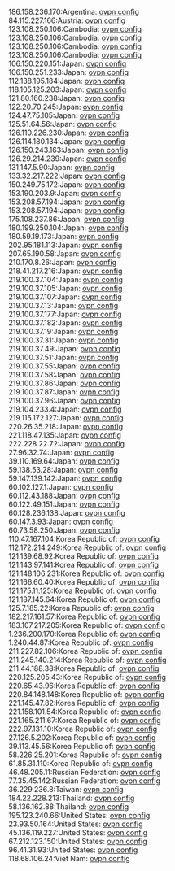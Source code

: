 186.158.236.170:Argentina: [ovpn config](vpn/186_158_236_170.ovpn)  
84.115.227.166:Austria: [ovpn config](vpn/84_115_227_166.ovpn)  
123.108.250.106:Cambodia: [ovpn config](vpn/123_108_250_106.ovpn)  
123.108.250.106:Cambodia: [ovpn config](vpn/123_108_250_106.ovpn)  
123.108.250.106:Cambodia: [ovpn config](vpn/123_108_250_106.ovpn)  
123.108.250.106:Cambodia: [ovpn config](vpn/123_108_250_106.ovpn)  
106.150.220.151:Japan: [ovpn config](vpn/106_150_220_151.ovpn)  
106.150.251.233:Japan: [ovpn config](vpn/106_150_251_233.ovpn)  
112.138.195.184:Japan: [ovpn config](vpn/112_138_195_184.ovpn)  
118.105.125.203:Japan: [ovpn config](vpn/118_105_125_203.ovpn)  
121.80.160.238:Japan: [ovpn config](vpn/121_80_160_238.ovpn)  
122.20.70.245:Japan: [ovpn config](vpn/122_20_70_245.ovpn)  
124.47.75.105:Japan: [ovpn config](vpn/124_47_75_105.ovpn)  
125.51.64.56:Japan: [ovpn config](vpn/125_51_64_56.ovpn)  
126.110.226.230:Japan: [ovpn config](vpn/126_110_226_230.ovpn)  
126.114.180.134:Japan: [ovpn config](vpn/126_114_180_134.ovpn)  
126.150.243.163:Japan: [ovpn config](vpn/126_150_243_163.ovpn)  
126.29.214.239:Japan: [ovpn config](vpn/126_29_214_239.ovpn)  
131.147.5.90:Japan: [ovpn config](vpn/131_147_5_90.ovpn)  
133.32.217.222:Japan: [ovpn config](vpn/133_32_217_222.ovpn)  
150.249.75.172:Japan: [ovpn config](vpn/150_249_75_172.ovpn)  
153.190.203.9:Japan: [ovpn config](vpn/153_190_203_9.ovpn)  
153.208.57.194:Japan: [ovpn config](vpn/153_208_57_194.ovpn)  
153.208.57.194:Japan: [ovpn config](vpn/153_208_57_194.ovpn)  
175.108.237.86:Japan: [ovpn config](vpn/175_108_237_86.ovpn)  
180.199.250.104:Japan: [ovpn config](vpn/180_199_250_104.ovpn)  
180.59.19.173:Japan: [ovpn config](vpn/180_59_19_173.ovpn)  
202.95.181.113:Japan: [ovpn config](vpn/202_95_181_113.ovpn)  
207.65.190.58:Japan: [ovpn config](vpn/207_65_190_58.ovpn)  
210.170.8.26:Japan: [ovpn config](vpn/210_170_8_26.ovpn)  
218.41.217.216:Japan: [ovpn config](vpn/218_41_217_216.ovpn)  
219.100.37.104:Japan: [ovpn config](vpn/219_100_37_104.ovpn)  
219.100.37.105:Japan: [ovpn config](vpn/219_100_37_105.ovpn)  
219.100.37.107:Japan: [ovpn config](vpn/219_100_37_107.ovpn)  
219.100.37.13:Japan: [ovpn config](vpn/219_100_37_13.ovpn)  
219.100.37.177:Japan: [ovpn config](vpn/219_100_37_177.ovpn)  
219.100.37.182:Japan: [ovpn config](vpn/219_100_37_182.ovpn)  
219.100.37.19:Japan: [ovpn config](vpn/219_100_37_19.ovpn)  
219.100.37.31:Japan: [ovpn config](vpn/219_100_37_31.ovpn)  
219.100.37.49:Japan: [ovpn config](vpn/219_100_37_49.ovpn)  
219.100.37.51:Japan: [ovpn config](vpn/219_100_37_51.ovpn)  
219.100.37.55:Japan: [ovpn config](vpn/219_100_37_55.ovpn)  
219.100.37.58:Japan: [ovpn config](vpn/219_100_37_58.ovpn)  
219.100.37.86:Japan: [ovpn config](vpn/219_100_37_86.ovpn)  
219.100.37.87:Japan: [ovpn config](vpn/219_100_37_87.ovpn)  
219.100.37.96:Japan: [ovpn config](vpn/219_100_37_96.ovpn)  
219.104.233.4:Japan: [ovpn config](vpn/219_104_233_4.ovpn)  
219.115.172.127:Japan: [ovpn config](vpn/219_115_172_127.ovpn)  
220.26.35.218:Japan: [ovpn config](vpn/220_26_35_218.ovpn)  
221.118.47.135:Japan: [ovpn config](vpn/221_118_47_135.ovpn)  
222.228.22.72:Japan: [ovpn config](vpn/222_228_22_72.ovpn)  
27.96.32.74:Japan: [ovpn config](vpn/27_96_32_74.ovpn)  
39.110.169.64:Japan: [ovpn config](vpn/39_110_169_64.ovpn)  
59.138.53.28:Japan: [ovpn config](vpn/59_138_53_28.ovpn)  
59.147.139.142:Japan: [ovpn config](vpn/59_147_139_142.ovpn)  
60.102.127.1:Japan: [ovpn config](vpn/60_102_127_1.ovpn)  
60.112.43.188:Japan: [ovpn config](vpn/60_112_43_188.ovpn)  
60.122.49.151:Japan: [ovpn config](vpn/60_122_49_151.ovpn)  
60.128.236.138:Japan: [ovpn config](vpn/60_128_236_138.ovpn)  
60.147.3.93:Japan: [ovpn config](vpn/60_147_3_93.ovpn)  
60.73.58.250:Japan: [ovpn config](vpn/60_73_58_250.ovpn)  
110.47.167.104:Korea Republic of: [ovpn config](vpn/110_47_167_104.ovpn)  
112.172.214.249:Korea Republic of: [ovpn config](vpn/112_172_214_249.ovpn)  
121.139.68.92:Korea Republic of: [ovpn config](vpn/121_139_68_92.ovpn)  
121.143.97.141:Korea Republic of: [ovpn config](vpn/121_143_97_141.ovpn)  
121.148.106.231:Korea Republic of: [ovpn config](vpn/121_148_106_231.ovpn)  
121.166.60.40:Korea Republic of: [ovpn config](vpn/121_166_60_40.ovpn)  
121.175.11.125:Korea Republic of: [ovpn config](vpn/121_175_11_125.ovpn)  
121.187.145.64:Korea Republic of: [ovpn config](vpn/121_187_145_64.ovpn)  
125.7.185.22:Korea Republic of: [ovpn config](vpn/125_7_185_22.ovpn)  
182.217.161.57:Korea Republic of: [ovpn config](vpn/182_217_161_57.ovpn)  
183.107.217.205:Korea Republic of: [ovpn config](vpn/183_107_217_205.ovpn)  
1.236.200.170:Korea Republic of: [ovpn config](vpn/1_236_200_170.ovpn)  
1.240.44.87:Korea Republic of: [ovpn config](vpn/1_240_44_87.ovpn)  
211.227.82.106:Korea Republic of: [ovpn config](vpn/211_227_82_106.ovpn)  
211.245.140.214:Korea Republic of: [ovpn config](vpn/211_245_140_214.ovpn)  
211.44.188.38:Korea Republic of: [ovpn config](vpn/211_44_188_38.ovpn)  
220.125.205.43:Korea Republic of: [ovpn config](vpn/220_125_205_43.ovpn)  
220.65.43.96:Korea Republic of: [ovpn config](vpn/220_65_43_96.ovpn)  
220.84.148.148:Korea Republic of: [ovpn config](vpn/220_84_148_148.ovpn)  
221.145.47.82:Korea Republic of: [ovpn config](vpn/221_145_47_82.ovpn)  
221.158.101.54:Korea Republic of: [ovpn config](vpn/221_158_101_54.ovpn)  
221.165.211.67:Korea Republic of: [ovpn config](vpn/221_165_211_67.ovpn)  
222.97.131.10:Korea Republic of: [ovpn config](vpn/222_97_131_10.ovpn)  
27.126.5.202:Korea Republic of: [ovpn config](vpn/27_126_5_202.ovpn)  
39.113.45.56:Korea Republic of: [ovpn config](vpn/39_113_45_56.ovpn)  
58.226.25.201:Korea Republic of: [ovpn config](vpn/58_226_25_201.ovpn)  
61.85.31.110:Korea Republic of: [ovpn config](vpn/61_85_31_110.ovpn)  
46.48.205.11:Russian Federation: [ovpn config](vpn/46_48_205_11.ovpn)  
77.35.45.142:Russian Federation: [ovpn config](vpn/77_35_45_142.ovpn)  
36.229.236.8:Taiwan: [ovpn config](vpn/36_229_236_8.ovpn)  
184.22.228.213:Thailand: [ovpn config](vpn/184_22_228_213.ovpn)  
58.136.162.88:Thailand: [ovpn config](vpn/58_136_162_88.ovpn)  
195.123.240.66:United States: [ovpn config](vpn/195_123_240_66.ovpn)  
23.93.50.164:United States: [ovpn config](vpn/23_93_50_164.ovpn)  
45.136.119.227:United States: [ovpn config](vpn/45_136_119_227.ovpn)  
67.212.123.150:United States: [ovpn config](vpn/67_212_123_150.ovpn)  
96.41.31.93:United States: [ovpn config](vpn/96_41_31_93.ovpn)  
118.68.106.24:Viet Nam: [ovpn config](vpn/118_68_106_24.ovpn)  
